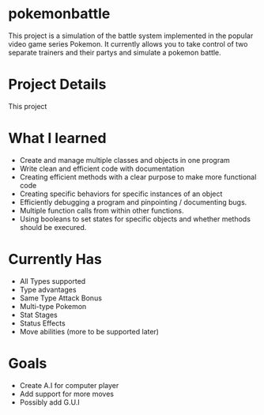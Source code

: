 # pokemonbattle

  This project is a simulation of the battle system implemented in the 
  popular video game series Pokemon. It currently allows you to take control
  of two separate trainers and their partys and simulate a pokemon battle.
  
# Project Details
  
  This project 
  
# What I learned

  - Create and manage multiple classes and objects in one program
  - Write clean and efficient code with documentation
  - Creating efficient methods with a clear purpose to make more functional code
  - Creating specific behaviors for specific instances of an object
  - Efficiently debugging a program and pinpointing / documenting bugs. 
  - Multiple function calls from within other functions.
  - Using booleans to set states for specific objects and whether methods should be execured. 
 
# Currently Has

  - All Types supported
  - Type advantages
  - Same Type Attack Bonus
  - Multi-type Pokemon 
  - Stat Stages
  - Status Effects
  - Move abilities (more to be supported later)

# Goals

  - Create A.I for computer player 
  - Add support for more moves 
  - Possibly add G.U.I
  
